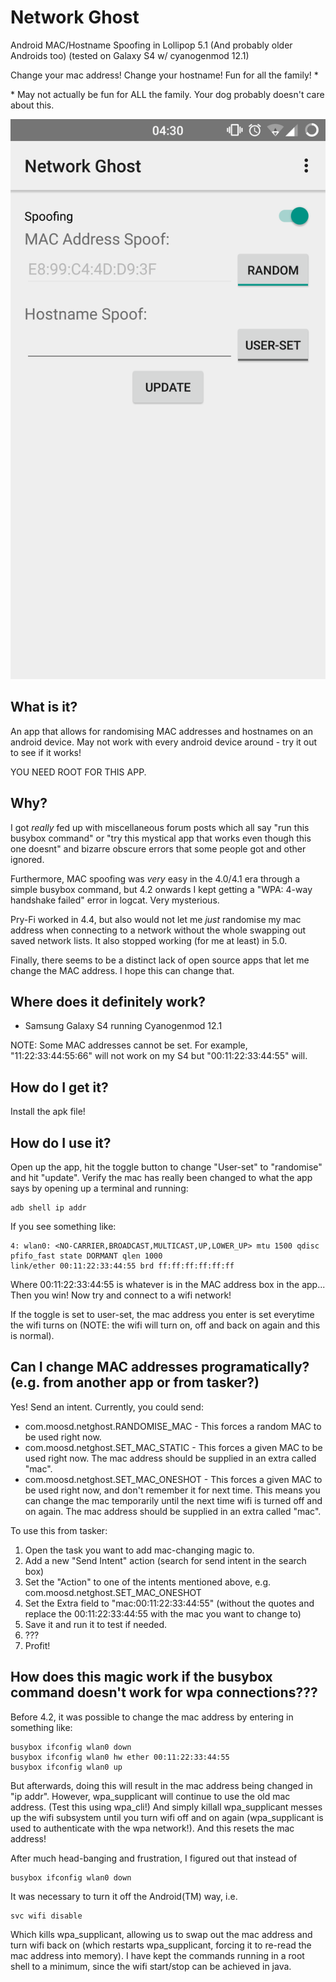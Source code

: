 # Network Ghost

Android MAC/Hostname Spoofing in Lollipop 5.1 (And probably older Androids too) (tested on Galaxy S4 w/ cyanogenmod 12.1)

Change your mac address! Change your hostname! Fun for all the family! *

\* May not actually be fun for ALL the family. Your dog probably doesn't care about this.

![Screenshot](screenshots/screenshot.png)

## What is it?
An app that allows for randomising MAC addresses and hostnames on an android device. May not work with every android device around - try it out to see if it works!

YOU NEED ROOT FOR THIS APP.

## Why?
I got *really* fed up with miscellaneous forum posts which all say "run this busybox command" or "try this mystical app that works even though this one doesnt" and bizarre obscure errors that some people got and other ignored.

Furthermore, MAC spoofing was *very* easy in the 4.0/4.1 era through a simple busybox command, but 4.2 onwards I kept getting a "WPA: 4-way handshake failed" error in logcat. Very mysterious.

Pry-Fi worked in 4.4, but also would not let me *just* randomise my mac address when connecting to a network without the whole swapping out saved network lists. It also stopped working (for me at least) in 5.0.

Finally, there seems to be a distinct lack of open source apps that let me change the MAC address. I hope this can change that.

## Where does it definitely work?
* Samsung Galaxy S4 running Cyanogenmod 12.1

NOTE: Some MAC addresses cannot be set. For example, "11:22:33:44:55:66" will not work on my S4 but "00:11:22:33:44:55" will.

## How do I get it?
Install the apk file!

## How do I use it?
Open up the app, hit the toggle button to change "User-set" to "randomise" and hit "update". Verify the mac has really been changed to what the app says by opening up a terminal and running:
```
adb shell ip addr
```
If you see something like:
```
4: wlan0: <NO-CARRIER,BROADCAST,MULTICAST,UP,LOWER_UP> mtu 1500 qdisc pfifo_fast state DORMANT qlen 1000
link/ether 00:11:22:33:44:55 brd ff:ff:ff:ff:ff:ff
```
Where 00:11:22:33:44:55 is whatever is in the MAC address box in the app... Then you win! Now try and connect to a wifi network!

If the toggle is set to user-set, the mac address you enter is set everytime the wifi turns on (NOTE: the wifi will turn on, off and back on again and this is normal).

## Can I change MAC addresses programatically? (e.g. from another app or from tasker?)
Yes! Send an intent. Currently, you could send:
* com.moosd.netghost.RANDOMISE_MAC - This forces a random MAC to be used right now.
* com.moosd.netghost.SET_MAC_STATIC - This forces a given MAC to be used right now. The mac address should be supplied in an extra called "mac".
* com.moosd.netghost.SET_MAC_ONESHOT - This forces a given MAC to be used right now, and don't remember it for next time. This means you can change the mac temporarily until the next time wifi is turned off and on again. The mac address should be supplied in an extra called "mac".

To use this from tasker:
1. Open the task you want to add mac-changing magic to.
2. Add a new "Send Intent" action (search for send intent in the search box)
3. Set the "Action" to one of the intents mentioned above, e.g. com.moosd.netghost.SET_MAC_ONESHOT
4. Set the Extra field to "mac:00:11:22:33:44:55" (without the quotes and replace the 00:11:22:33:44:55 with the mac you want to change to)
5. Save it and run it to test if needed.
6. ???
7. Profit!

## How does this magic work if the busybox command doesn't work for wpa connections???
Before 4.2, it was possible to change the mac address by entering in something like:
```
busybox ifconfig wlan0 down
busybox ifconfig wlan0 hw ether 00:11:22:33:44:55
busybox ifconfig wlan0 up
```
But afterwards, doing this will result in the mac address being changed in "ip addr". However, wpa_supplicant will continue to use the old mac address. (Test this using wpa_cli!) And simply killall wpa_supplicant messes up the wifi subsystem until you turn wifi off and on again (wpa_supplicant is used to authenticate with the wpa network!). And this resets the mac address!

After much head-banging and frustration, I figured out that instead of
```
busybox ifconfig wlan0 down
```
It was necessary to turn it off the Android(TM) way, i.e.
```
svc wifi disable
```
Which kills wpa_supplicant, allowing us to swap out the mac address and turn wifi back on (which restarts wpa_supplicant, forcing it to re-read the mac address into memory). I have kept the commands running in a root shell to a minimum, since the wifi start/stop can be achieved in java.
